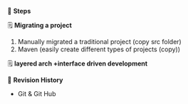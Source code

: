 :book: **Steps**  

:spiral_notepad: **Migrating a project**  
1. Manually migrated a traditional project (copy src folder)
2. Maven (easily create different types of projects (copy))


:spiral_notepad: **layered arch +interface driven development**  


:book: **Revision History**  
- Git & Git Hub

